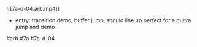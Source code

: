 

![[7a-d-04.arb.mp4]]

* entry: transition demo, buffer jump, should line up perfect for a gultra jump and demo

#arb #7a #7a-d-04

